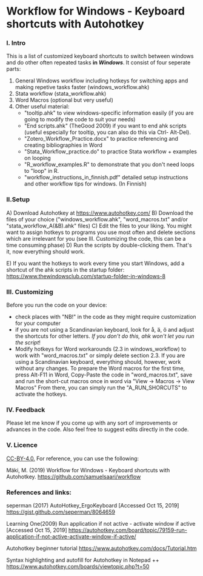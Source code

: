 # Workflow for Windows - Keyboard shortcuts with Autohotkey

### I. Intro
This is a list of customized keyboard shortcuts to switch between windows and do other often repeated tasks **in _Windows_**. It consist of four seperate parts:
1) General Windows workflow including hotkeys for switching apps and making repetive tasks faster (windows_workflow.ahk)
2) Stata workflow (stata_workflow.ahk)
3) Word Macros (optional but very useful)
3) Other useful material:
	- "tooltip.ahk" to view windows-specific information easily (if you are going to modify the code to suit your needs)
	- "End scripts.ahk" (TheGood 2009) if you want to end ahk scripts (useful especially for tooltip, you can also do this via Ctrl-	Alt-Del).
	- "Zotero_Workflow_Practice.docx" to practice referencing and creating bibliographies in Word
	- "Stata_Workflow_practice.do" to practice Stata workflow + examples on looping
	- "R_workflow_examples.R" to demonstrate that you don't need loops to "loop" in R.
	- "workflow_instructions_in_finnish.pdf" detailed setup instructions and other workflow tips for windows. (In Finnish)
	
	
### II.Setup
A) Download Autohotkey at https://www.autohotkey.com/
B) Download the files of your choice ("windows_workflow.ahk", "word_macros.txt" and/or "stata_workflow_A(&B).ahk" files)
C) Edit the files to your liking. You might want to assign hotkeys to programs you use most often and delete sections which are irrelevant for you (see III. Customizing the code, this can be a time consuming phase)
D) Run the scripts by double-clicking them. 
That's it, now everything should work.

E) If you want the hotkeys to work every time you start Windows, add a shortcut of the ahk scripts in the startup folder:
https://www.thewindowsclub.com/startup-folder-in-windows-8

### III. Customizing
Before you run the code on your device:
- check places with "NB!" in the code as they might require customization for your computer
- if you are not using a Scandinavian keyboard, look for å, ä, ö and adjust the shortcuts for other letters. *If you don't do this, ahk won't let you run the script*!
- Modify hotkeys for Word workarounds (2.3 in windows_workflow) to work with "word_macros.txt" or simply delete section 2.3. If you are using a Scandinavian keyboard, everything should, however, work without any changes. To prepare the Word macros for the first time, press Alt-F11 in Word, Copy-Paste the code in "word_macros.txt", save and run the short-cut macros once in word via "View -> Macros -> View Macros" From there, you can simply run the "A_RUN_SHORCUTS" to activate the hotkeys.

### IV. Feedback 
Please let me know if you come up with any sort of improvements or advances in the code. Also feel free to suggest edits directly in the code.

### V. Licence
[CC-BY-4.0.](https://choosealicense.com/licenses/cc-by-4.0/)  For reference, you can use the following:

Mäki, M. (2019) Workflow for Windows - Keyboard shortcuts with Autohotkey. https://github.com/samuelsaari/workflow

### References and links:

seperman (2017) AutoHotkey_ErgoKeyboard [Accessed Oct 15, 2019] https://gist.github.com/seperman/8064659

Learning One(2009) Run application if not active - activate window if active [Accessed Oct 15, 2019] https://autohotkey.com/board/topic/79159-run-application-if-not-active-activate-window-if-active/

Autohotkey beginner tutorial https://www.autohotkey.com/docs/Tutorial.htm

Syntax highlighting and autofill for Autohotkey in Notepad ++ https://www.autohotkey.com/boards/viewtopic.php?t=50
